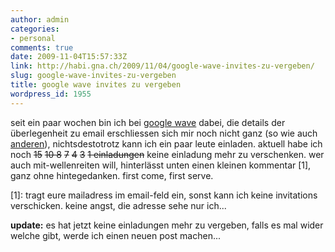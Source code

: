 ```yaml
---
author: admin
categories:
- personal
comments: true
date: 2009-11-04T15:57:33Z
link: http://habi.gna.ch/2009/11/04/google-wave-invites-zu-vergeben/
slug: google-wave-invites-zu-vergeben
title: google wave invites zu vergeben
wordpress_id: 1955
---
```


seit ein paar wochen bin ich bei [google wave](http://wave.google.com/) dabei, die details der überlegenheit zu email erschliessen sich mir noch nicht ganz (so wie auch [anderen](http://identi.ca/conversation/13427598#notice-13427598)), nichtsdestotrotz kann ich ein paar leute einladen. aktuell habe ich noch <del>15</del> <del>10 </del> <del>8</del> <del>7</del> <del>4</del> <del>3</del> <del>1  einladungen</del> keine einladung mehr zu verschenken.
wer auch mit-wellenreiten will, hinterlässt unten einen kleinen kommentar [1], ganz ohne hintegedanken. first come, first serve.

[1]: tragt eure mailadress im email-feld ein, sonst kann ich keine invitations verschicken. keine angst, die adresse sehe nur ich...

**update:** es hat jetzt keine einladungen mehr zu vergeben, falls es mal wider welche gibt, werde ich einen neuen post machen...
